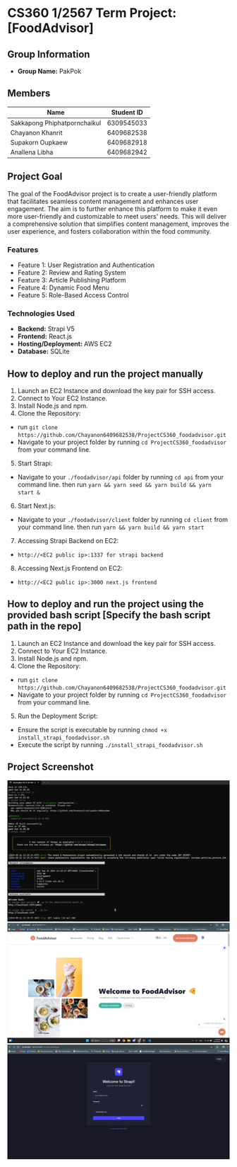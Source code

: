 # CS360 1/2567 Term Project: [FoodAdvisor]
## Group Information
- **Group Name:** PakPok
## Members
| Name                         | Student ID |
|------------------------------|------------|
| Sakkapong Phiphatpornchaikul | 6309545033 |
| Chayanon Khanrit             | 6409682538 |
| Supakorn Oupkaew             | 6409682918 |
| Anallena Libha               | 6409682942 |
## Project Goal
The goal of the FoodAdvisor project is to create a user-friendly platform that facilitates seamless content management and enhances user engagement. The aim is to further enhance this platform to make it even more user-friendly and customizable to meet users' needs. This will deliver a comprehensive solution that simplifies content management, improves the user experience, and fosters collaboration within the food community.
### Features
- Feature 1: User Registration and Authentication
- Feature 2: Review and Rating System
- Feature 3: Article Publishing Platform
- Feature 4: Dynamic Food Menu
- Feature 5: Role-Based Access Control
### Technologies Used
- **Backend:** Strapi V5
- **Frontend:** React.js 
- **Hosting/Deployment:** AWS EC2
- **Database:** SQLite
## How to deploy and run the project manually
1. Launch an EC2 Instance and download the key pair for SSH access.
2. Connect to Your EC2 Instance.
3. Install Node.js and npm.
4. Clone the Repository: 
- run `git clone https://github.com/Chayanon6409682538/ProjectCS360_foodadvisor.git`
- Navigate to your project folder by running `cd ProjectCS360_foodadvisor` from your command line.
5. Start Strapi: 
- Navigate to your `./foodadvisor/api` folder by running `cd api` from your command line.
then run `yarn && yarn seed && yarn build && yarn start &`
6. Start Next.js: 
- Navigate to your `./foodadvisor/client` folder by running `cd client` from your command line.
then run `yarn && yarn build && yarn start`
7. Accessing Strapi Backend on EC2:
- `http://<EC2 public ip>:1337 for strapi backend`
8. Accessing Next.js Frontend on EC2:
- `http://<EC2 public ip>:3000 next.js frontend`
## How to deploy and run the project using the provided bash script [Specify the bash script path in the repo]
1. Launch an EC2 Instance and download the key pair for SSH access.
2. Connect to Your EC2 Instance.
3. Install Node.js and npm.
4. Clone the Repository: 
- run `git clone https://github.com/Chayanon6409682538/ProjectCS360_foodadvisor.git`
- Navigate to your project folder by running `cd ProjectCS360_foodadvisor` from your command line.
5. Run the Deployment Script:
- Ensure the script is executable by running 
  `chmod +x install_strapi_foodadvisor.sh`
- Execute the script by running 
  `./install_strapi_foodadvisor.sh`
## Project Screenshot
![Project Screenshot](image1.png)
![Project Screenshot](image2.png)
![Project Screenshot](image3.png)